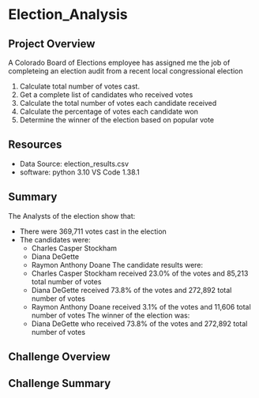 # Election_Analysis

## Project Overview
A Colorado Board of Elections employee has assigned me the job of completeing an election audit from a recent local congressional election
1. Calculate total number of votes cast.
2. Get a complete list of candidates who received votes
3. Calculate the total number of votes each candidate received
4. Calculate the percentage of votes each candidate won
5. Determine the winner of the election based on popular vote
## Resources
- Data Source: election_results.csv
- software: python 3.10 VS Code 1.38.1
## Summary
The Analysts of the election show that:
- There were 369,711 votes cast in the election
- The candidates were:
    - Charles Casper Stockham
    - Diana DeGette
    - Raymon Anthony Doane
The candidate results were:
    - Charles Casper Stockham received 23.0% of the votes and 85,213 total number of votes
    - Diana DeGette received 73.8% of the votes and 272,892 total number of votes
    - Raymon Anthony Doane received 3.1% of the votes and 11,606 total number of votes
The winner of the election was:
    - Diana DeGette who received 73.8% of the votes and 272,892 total number of votes
## Challenge Overview

## Challenge Summary
